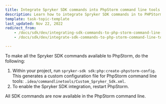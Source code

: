 ```yaml
---
title: Integrate Spryker SDK commands into PhpStorm command line tools
description: Learn how to integrate Spryker SDK commands in to PHPStorm command line tools for your Spryker based projects.
template: task-topic-template
last_updated: Nov 22, 2022
redirect_from:
    - /docs/sdk/dev/integrating-sdk-commands-to-php-storm-command-line-tools.html
    - /docs/sdk/dev/integrate-sdk-commands-to-php-storm-command-line-tools.html

---
```


To make all the Spryker SDK commands available to PhpStorm, do the following:

1. Within your project, run `spryker-sdk sdk:php:create-phpstorm-config`.
   This generates a custom configuration file for PhpStorm command line tools: `.idea/commandlinetools/Custom_Spryker_Sdk.xml`.
2. To enable the Spryker SDK integration, restart PhpStorm.

All SDK commands are now available in the PhpStorm command line.
